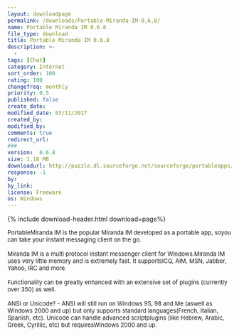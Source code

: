 ```yaml
---
layout: downloadpage
permalink: /downloads/Portable-Miranda-IM-0,6,8/
name: Portable Miranda IM 0.6.8
file_type: download
title: Portable Miranda IM 0.6.8
description: >-
  -
tags: [Chat]
category: Internet
sort_order: 100
rating: 100
changefreq: monthly
priority: 0.5
published: false
create_date: 
modified_date: 03/11/2017
created_by: 
modified_by: 
comments: true
redirect_url: 
### 
version:  0.6.8
size: 1.18 MB
downloadurl: http://puzzle.dl.sourceforge.net/sourceforge/portableapps/Miranda_Portable_0.6.8_ANSI.paf.exe
response: -1
by: 
by_link: 
license: Freeware
os: Windows
---
```


{% include download-header.html download=page%}

<p style="fix-download-text !important">
<p><font size="2"><p>PortableMiranda IM is the popular Miranda IM developed as a portable app, soyou can take your instant messaging client on the go.<br />
<br />
Miranda IM is a multi protocol instant messenger client for Windows.Miranda IM uses very little memory and is extremely fast. It supportsICQ, AIM, MSN, Jabber, Yahoo, IRC and more. <br />
<br />
Functionality can be greatly enhanced with an extensive set of plugins (currently over 350) as well.<br />
<br />
ANSI or Unicode? - ANSI will still run on Windows 95, 98 and Me (aswell as Windows 2000 and up) but only supports standard languages(French, Italian, Spanish, etc). Unicode can handle advanced scriptplugins (like Hebrew, Arabic, Greek, Cyrillic, etc) but requiresWindows 2000 and up.</p></p></p>
